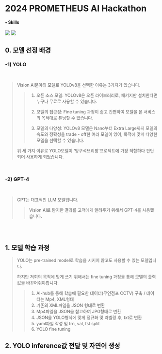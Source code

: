 # 2024 PROMETHEUS AI Hackathon

#### • Skills
<img src="https://img.shields.io/badge/Python-3776AB?style=for-the-badge&logo=Python&logoColor=white"> <img src="https://img.shields.io/badge/Github-181717?style=for-the-badge&logo=Python&logoColor=white"> 

## 0. 모델 선정 배경
### -1) YOLO
<br/>

>   Vision AI분야의 모델로 YOLOv8을 선택한 이유는 3가지가 있습니다.
>
> 
>>    1. 오픈 소스 모델: YOLOv8은 오픈 라이브러리로, 패키지만 설치한다면 누구나 무료로 사용할 수 있습니다.
>>
>>    2. 모델의 접근성: Fine tuning 과정이 쉽고 간편하여 모델을 본 서비스의 목적대로 튜닝할 수 있습니다.
>>
>>    3. 모델의 다양성: YOLOv8 모델은 Nano부터 Extra Large까지 모델의 속도와 정확성을 trade - off한 여러 모델이 있어, 목적에 맞게 다양한 모델을 선택할 수 있습니다.  
>
> 
>   위 세 가지 이유로 YOLO모델이 '방구석브리핑'프로젝트에 가장 적합하다 판단되어 사용하게 되었습니다.

<br/>

### -2) GPT-4

<br/>

> GPT는 대표적인 LLM 모델입니다.
>> Vision AI로 탐지한 결과를 고객에게 알려주기 위해서 GPT-4를 사용했습니다.

<br/><br/>

## 1. 모델 학습 과정

> YOLO는 pre-trained model로 학습을 시키지 않고도 사용할 수 있는 모델입니다.
>
> 하지만 저희의 목적에 맞게 쓰기 위해서는 fine tuning 과정을 통해 모델의 출력값을 바꾸어줘야합니다.
>
>>   1. AI-hub를 통해 학습에 필요한 데이터(무인점포 CCTV) 구축 / 데이터는 Mp4, XML형태
>>   2. 기존의 XML파일을 JSON 형태로 변환
>>   3. Mp4파일을 JSON을 참고하여 JPG형태로 변환
>>   4. JSON을 YOLO형식에 맞게 정규화 및 라벨링 후, txt로 변환
>>   5. yaml파일 작성 및 trn, val, tst split
>>   6. YOLO fine tuning
>

## 2. YOLO inference값 전달 및 자연어 생성

> 

